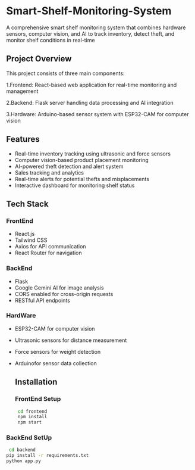 # Smart-Shelf-Monitoring-System
A comprehensive smart shelf monitoring system that combines hardware sensors, computer vision, and AI to track inventory, detect theft, and monitor shelf conditions in real-time

## Project Overview
This project consists of three main components:

1.Frontend: React-based web application for real-time monitoring and management

2.Backend: Flask server handling data processing and AI integration

3.Hardware: Arduino-based sensor system with ESP32-CAM for computer vision

## Features

- Real-time inventory tracking using ultrasonic and force sensors
- Computer vision-based product placement monitoring  
- AI-powered theft detection and alert system  
- Sales tracking and analytics  
- Real-time alerts for potential thefts and misplacements  
- Interactive dashboard for monitoring shelf status  

## Tech Stack

### FrontEnd

- React.js
- Tailwind CSS
- Axios for API communication
- React Router for navigation

### BackEnd

- Flask
- Google Gemini AI for image analysis
- CORS enabled for cross-origin requests
- RESTful API endpoints

### HardWare

- ESP32-CAM for computer vision
- Ultrasonic sensors for distance measurement
- Force sensors for weight detection
- Arduinofor sensor data collection

  ## Installation

  ### FrontEnd Setup

  ```bash
   cd frontend
   npm install
   npm start

### BackEnd SetUp

 ```bash
  cd backend
pip install -r requirements.txt
python app.py

   
